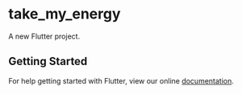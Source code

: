 # take_my_energy

A new Flutter project.

## Getting Started

For help getting started with Flutter, view our online
[documentation](https://flutter.io/).
